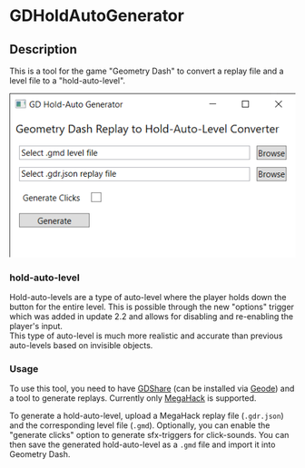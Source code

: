 # GDHoldAutoGenerator

## Description
This is a tool for the game "Geometry Dash" to convert a replay file and a level file to a "hold-auto-level".

![GDHoldAutoGenerator](ui_screenshot.png)

### hold-auto-level
Hold-auto-levels are a type of auto-level where the player holds down the button for the entire level.
This is possible through the new "options" trigger which was added in update 2.2 
and allows for disabling and re-enabling the player's input.  
This type of auto-level is much more realistic and accurate than previous auto-levels based on invisible objects.

### Usage
To use this tool, you need to have [GDShare](https://github.com/HJfod/GDShare) (can be installed via [Geode](https://geode-sdk.org))
and a tool to generate replays. Currently only [MegaHack](https://absolllute.com/store/mega_hack) is supported.

To generate a hold-auto-level, upload a MegaHack replay file (`.gdr.json`) and the corresponding level file (`.gmd`).
Optionally, you can enable the "generate clicks" option to generate sfx-triggers for click-sounds.
You can then save the generated hold-auto-level as a `.gmd` file and import it into Geometry Dash.